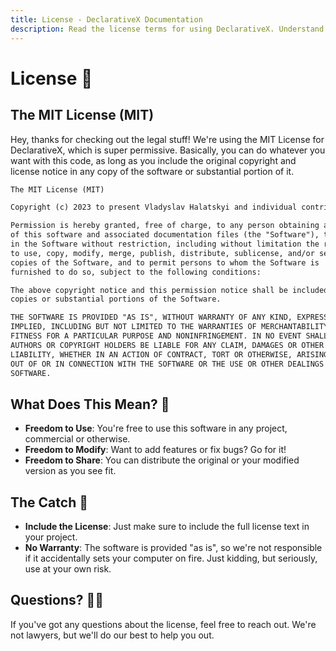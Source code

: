 ```yaml
---
title: License - DeclarativeX Documentation
description: Read the license terms for using DeclarativeX. Understand the legal aspects and permissions for using this Python library.
---
```


# License 📜

## The MIT License (MIT)

Hey, thanks for checking out the legal stuff! We're using the MIT License for DeclarativeX, which is super permissive.
Basically, you can do whatever you want with this code, as long as you include the original copyright and license notice
in any copy of the software or substantial portion of it.

```markdown
The MIT License (MIT)

Copyright (c) 2023 to present Vladyslav Halatskyi and individual contributors.

Permission is hereby granted, free of charge, to any person obtaining a copy
of this software and associated documentation files (the "Software"), to deal
in the Software without restriction, including without limitation the rights
to use, copy, modify, merge, publish, distribute, sublicense, and/or sell
copies of the Software, and to permit persons to whom the Software is
furnished to do so, subject to the following conditions:

The above copyright notice and this permission notice shall be included in all
copies or substantial portions of the Software.

THE SOFTWARE IS PROVIDED "AS IS", WITHOUT WARRANTY OF ANY KIND, EXPRESS OR
IMPLIED, INCLUDING BUT NOT LIMITED TO THE WARRANTIES OF MERCHANTABILITY,
FITNESS FOR A PARTICULAR PURPOSE AND NONINFRINGEMENT. IN NO EVENT SHALL THE
AUTHORS OR COPYRIGHT HOLDERS BE LIABLE FOR ANY CLAIM, DAMAGES OR OTHER
LIABILITY, WHETHER IN AN ACTION OF CONTRACT, TORT OR OTHERWISE, ARISING FROM,
OUT OF OR IN CONNECTION WITH THE SOFTWARE OR THE USE OR OTHER DEALINGS IN THE
SOFTWARE.
```

## What Does This Mean? 🤔

- **Freedom to Use**: You're free to use this software in any project, commercial or otherwise.
- **Freedom to Modify**: Want to add features or fix bugs? Go for it!
- **Freedom to Share**: You can distribute the original or your modified version as you see fit.

## The Catch 🎣

- **Include the License**: Just make sure to include the full license text in your project.
- **No Warranty**: The software is provided "as is", so we're not responsible if it accidentally sets your computer on fire.
  Just kidding, but seriously, use at your own risk.

## Questions? 🤷‍♀️

If you've got any questions about the license, feel free to reach out. We're not lawyers, but we'll do our best to help
you out.
